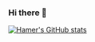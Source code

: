### Hi there 👋

<!--
**hi15/hi15** is a ✨ _special_ ✨ repository because its `README.md` (this file) appears on your GitHub profile.

Here are some ideas to get you started:

- 🔭 I’m currently working on ...
- 🌱 I’m currently learning ...
- 👯 I’m looking to collaborate on ...
- 🤔 I’m looking for help with ...
- 💬 Ask me about ...
- 📫 How to reach me: ...
- 😄 Pronouns: ...
- ⚡ Fun fact: ...
-->

[![Hamer's GitHub stats](https://github-readme-stats.vercel.app/api?username=hi15&count_private=true&show_icons=true)](https://github-readme-stats.vercel.app/api?username=hi15&count_private=true&show_icons=true)

